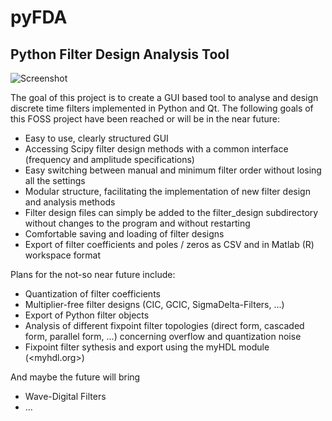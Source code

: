 pyFDA
======
## Python Filter Design Analysis Tool

![Screenshot](https://github.com/chipmuenk/pyFDA/tree/master/images/pyFDA_screenshot.png)

The goal of this project is to create a GUI based tool to analyse and design discrete time filters implemented in Python and Qt. The following goals of this FOSS project have been reached or will be in the near future:

* Easy to use, clearly structured GUI
* Accessing Scipy filter design methods with a common interface (frequency and amplitude specifications)
* Easy switching between manual and minimum filter order without losing all the settings
* Modular structure, facilitating the implementation of new filter design and analysis methods
* Filter design files can simply be added to the filter_design subdirectory without changes to the program and without restarting
* Comfortable saving and loading of filter designs
* Export of filter coefficients and poles / zeros as CSV and in Matlab (R) workspace format

Plans for the not-so near future include:
* Quantization of filter coefficients
* Multiplier-free filter designs (CIC, GCIC, SigmaDelta-Filters, ...)
* Export of Python filter objects
* Analysis of different fixpoint filter topologies (direct form, cascaded form, parallel form, ...) concerning overflow and quantization noise
* Fixpoint filter sythesis and export using the myHDL module (<myhdl.org>)

And maybe the future will bring
* Wave-Digital Filters
* ...


